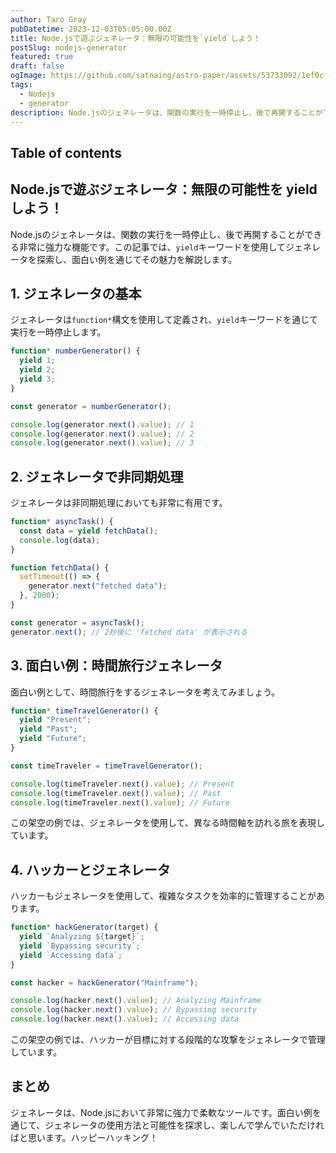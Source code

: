 ```yaml
---
author: Taro Gray
pubDatetime: 2023-12-03T05:05:00.00Z
title: Node.jsで遊ぶジェネレータ：無限の可能性を`yield`しよう！
postSlug: nodejs-generator
featured: true
draft: false
ogImage: https://github.com/satnaing/astro-paper/assets/53733092/1ef0cf03-8137-4d67-ac81-84a032119e3a
tags:
  - Nodejs
  - generator
description: Node.jsのジェネレータは、関数の実行を一時停止し、後で再開することができる非常に強力な機能です。この記事では、`yield`キーワードを使用してジェネレータを探索し、面白い例を通じてその魅力を解説します。
---
```


## Table of contents

## Node.jsで遊ぶジェネレータ：無限の可能性を yield しよう！

Node.jsのジェネレータは、関数の実行を一時停止し、後で再開することができる非常に強力な機能です。この記事では、`yield`キーワードを使用してジェネレータを探索し、面白い例を通じてその魅力を解説します。

## 1. ジェネレータの基本

ジェネレータは`function*`構文を使用して定義され、`yield`キーワードを通じて実行を一時停止します。

```javascript
function* numberGenerator() {
  yield 1;
  yield 2;
  yield 3;
}

const generator = numberGenerator();

console.log(generator.next().value); // 1
console.log(generator.next().value); // 2
console.log(generator.next().value); // 3
```

## 2. ジェネレータで非同期処理

ジェネレータは非同期処理においても非常に有用です。

```javascript
function* asyncTask() {
  const data = yield fetchData();
  console.log(data);
}

function fetchData() {
  setTimeout(() => {
    generator.next("fetched data");
  }, 2000);
}

const generator = asyncTask();
generator.next(); // 2秒後に 'fetched data' が表示される
```

## 3. 面白い例：時間旅行ジェネレータ

面白い例として、時間旅行をするジェネレータを考えてみましょう。

```javascript
function* timeTravelGenerator() {
  yield "Present";
  yield "Past";
  yield "Future";
}

const timeTraveler = timeTravelGenerator();

console.log(timeTraveler.next().value); // Present
console.log(timeTraveler.next().value); // Past
console.log(timeTraveler.next().value); // Future
```

この架空の例では、ジェネレータを使用して、異なる時間軸を訪れる旅を表現しています。

## 4. ハッカーとジェネレータ

ハッカーもジェネレータを使用して、複雑なタスクを効率的に管理することがあります。

```javascript
function* hackGenerator(target) {
  yield `Analyzing ${target}`;
  yield `Bypassing security`;
  yield `Accessing data`;
}

const hacker = hackGenerator("Mainframe");

console.log(hacker.next().value); // Analyzing Mainframe
console.log(hacker.next().value); // Bypassing security
console.log(hacker.next().value); // Accessing data
```

この架空の例では、ハッカーが目標に対する段階的な攻撃をジェネレータで管理しています。

## まとめ

ジェネレータは、Node.jsにおいて非常に強力で柔軟なツールです。面白い例を通じて、ジェネレータの使用方法と可能性を探求し、楽しんで学んでいただければと思います。ハッピーハッキング！
